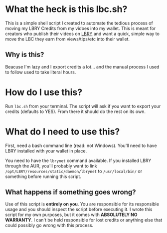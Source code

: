 # What the heck is this lbc.sh?
This is a simple shell script I created to automate the tedious process of moving my LBRY Credits from my vidoes into my wallet. This is meant for creators who publish their videos on [LBRY](https://lbry.com) and want a quick, simple way to move the LBC they earn from views/tips/etc into their wallet.

## Why is this?
Beacuse I'm lazy and I export credits a lot... and the manual process I used to follow used to take literal hours.

# How do I use this?
Run `lbc.sh` from your terminal. The script will ask if you want to export your credits (defaults to YES). From there it should do the rest on its own.

# What do I need to use this?
First, need a bash command line (read: not Windows). You'll need to have LBRY installed with your wallet in place.

You need to have the `lbrynet` command available. If you installed LBRY through the AUR, you'll probably want to link `/opt/LBRY/resources/static/daemon/lbrynet` to `/usr/local/bin/` or something before running this script.

## What happens if something goes wrong?
Use of this script is **entirely on you**. You are responsible for its responsible usage and you should inspect the script before executing it. I wrote this script for my own purposes, but it comes with **ABSOLUTELY NO WARRANTY**. I can't be held responsible for lost credits or anything else that could possibly go wrong with this process.
